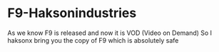 # F9-Haksonindustries
As we know F9 is released and now it is VOD (Video on Demand) So I haksonx bring you the copy of F9 which is absolutely safe
